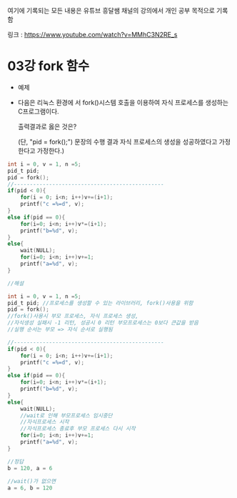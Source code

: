 여기에 기록되는 모든 내용은 유튜브 흥달쌤 채널의 강의에서 개인 공부 목적으로 기록함

링크 : https://www.youtube.com/watch?v=MMhC3N2RE_s

# 03강 fork 함수

- 예제

- 다음은 리눅스 환경에 서 fork()시스템 호출을 이용하여 자식 프로세스를 생성하는 C프로그램이다.

  출력결과로 옳은 것은?

  (단, "pid = fork();") 문장의 수행 결과 자식 프로세스의 생성을 성공하였다고 가정한다고 가정한다.)

```c
int i = 0, v = 1, n =5;
pid_t pid;
pid = fork();
//-----------------------------------------------
if(pid < 0){
    for(i = 0; i<n; i++)v+=(i+1);
    printf("c =%=d", v);
}
else if(pid == 0){
    for(i=0; i<n; i++)v*=(i+1);
    printf("b=%d", v);
}
else{
    wait(NULL);
    for(i=0; i<n; i++)v+=1;
    printf("a=%d", v);
}
```

```c
//해설

int i = 0, v = 1, n =5;
pid_t pid; //프로세스를 생성할 수 있는 라이브러리, fork()사용을 위함
pid = fork();
//fork()사용시 부모 프로세스, 자식 프로세스 생성,
//자식생성 실패시 -1 리턴, 성공시 0 리턴 부모프로세스는 0보다 큰값을 받음
//실행 순서는 부모 => 자식 순서로 실행됨

//-----------------------------------------------
if(pid < 0){
    for(i = 0; i<n; i++)v+=(i+1);
    printf("c =%=d", v);
}
else if(pid == 0){
    for(i=0; i<n; i++)v*=(i+1);
    printf("b=%d", v);
}
else{
    wait(NULL);
    //wait로 인해 부모프로세스 임시중단
    //자식프로세스 시작
    //자식프로세스 종료후 부모 프로세스 다시 시작
    for(i=0; i<n; i++)v+=1;
    printf("a=%d", v);
}

//정답
b = 120, a = 6
    
//wait()가 없으면
a = 6, b = 120
```

